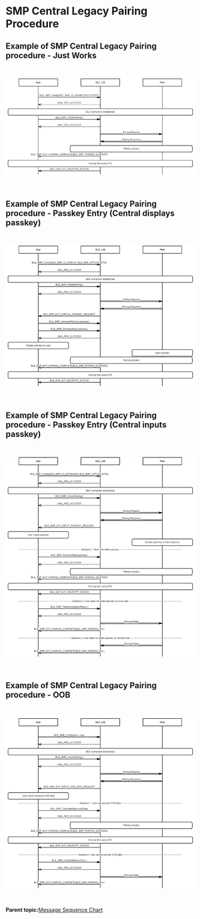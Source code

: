 # SMP Central Legacy Pairing Procedure

## Example of SMP Central Legacy Pairing procedure - Just Works

<br />

![](GUID-2B8C291D-AE1F-4E13-B798-D5A82A557179-low.png)

<br />

## Example of SMP Central Legacy Pairing procedure - Passkey Entry \(Central displays passkey\)

<br />

![](GUID-49751DC7-23C8-42AB-9E6D-44C3DD4ABC73-low.png)

<br />

## Example of SMP Central Legacy Pairing procedure - Passkey Entry \(Central inputs passkey\)

<br />

![](GUID-496E642C-711A-452F-A809-D1DB9955B82C-low.png)

<br />

## Example of SMP Central Legacy Pairing procedure - OOB

<br />

![](GUID-72E877EB-B134-47C5-B744-E8BE3C3DA1F7-low.png)

<br />

**Parent topic:**[Message Sequence Chart](GUID-DDACB06B-D561-41CB-86EB-E457D3B3E020.md)

